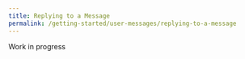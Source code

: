 ```yaml
---
title: Replying to a Message
permalink: /getting-started/user-messages/replying-to-a-message
---
```


Work in progress

